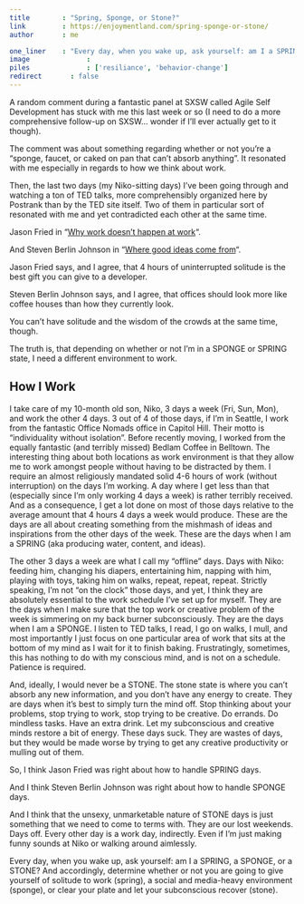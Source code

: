 ```yaml
---
title        : "Spring, Sponge, or Stone?"
link         : https://enjoymentland.com/spring-sponge-or-stone/
author       : me

one_liner    : "Every day, when you wake up, ask yourself: am I a SPRING, a SPONGE, or a STONE?"
image			   : 
piles			   : ['resiliance', 'behavior-change']
redirect 	   : false
---
```


A random comment during a fantastic panel at SXSW called Agile Self Development has stuck with me this last week or so (I need to do a more comprehensive follow-up on SXSW… wonder if I’ll ever actually get to it though).

The comment was about something regarding whether or not you’re a “sponge, faucet, or caked on pan that can’t absorb anything”.  It resonated with me especially in regards to how we think about work.

Then, the last two days (my Niko-sitting days) I’ve been going through and watching a ton of TED talks, more comprehensibly organized here by Postrank than by the TED site itself.  Two of them in particular sort of resonated with me and yet contradicted each other at the same time.

Jason Fried in “[Why work doesn’t happen at work](http://www.ted.com/talks/jason_fried_why_work_doesn_t_happen_at_work.html)“.

And Steven Berlin Johnson in “[Where good ideas come from](http://www.ted.com/talks/steven_johnson_where_good_ideas_come_from.html)“.

Jason Fried says, and I agree, that 4 hours of uninterrupted solitude is the best gift you can give to a developer.

Steven Berlin Johnson says, and I agree, that offices should look more like coffee houses than how they currently look.

You can’t have solitude and the wisdom of the crowds at the same time, though.

The truth is, that depending on whether or not I’m in a SPONGE or SPRING state, I need a different environment to work.

## How I Work

I take care of my 10-month old son, Niko, 3 days a week (Fri, Sun, Mon), and work the other 4 days. 3 out of 4 of those days, if I’m in Seattle, I work from the fantastic Office Nomads office in Capitol Hill. Their motto is “individuality without isolation”. Before recently moving, I worked from the equally fantastic (and terribly missed) Bedlam Coffee in Belltown. The interesting thing about both locations as work environment is that they allow me to work amongst people without having to be distracted by them. I require an almost religiously mandated solid 4-6 hours of work (without interruption) on the days I’m working. A day where I get less than that (especially since I’m only working 4 days a week) is rather terribly received.  And as a consequence, I get a lot done on most of those days relative to the average amount that 4 hours 4 days a week would produce.  These are the days are all about creating something from the mishmash of ideas and inspirations from the other days of the week. These are the days when I am a SPRING (aka producing water, content, and ideas).

The other 3 days a week are what I call my “offline” days. Days with Niko: feeding him, changing his diapers, entertaining him, napping with him, playing with toys, taking him on walks, repeat, repeat, repeat.  Strictly speaking, I’m not “on the clock” those days, and yet, I think they are absolutely essential to the work schedule I’ve set up for myself.  They are the days when I make sure that the top work or creative problem of the week is simmering on my back burner subconsciously.  They are the days when I am a SPONGE.  I listen to TED talks, I read, I go on walks, I mull, and most importantly I just focus on one particular area of work that sits at the bottom of my mind as I wait for it to finish baking.  Frustratingly, sometimes, this has nothing to do with my conscious mind, and is not on a schedule.  Patience is required.

And, ideally, I would never be a STONE. The stone state is where you can’t absorb any new information, and you don’t have any energy to create.  They are days when it’s best to simply turn the mind off.  Stop thinking about your problems, stop trying to work, stop trying to be creative.  Do errands. Do mindless tasks. Have an extra drink. Let my subconscious and creative minds restore a bit of energy.  These days suck.  They are wastes of days, but they would be made worse by trying to get any creative productivity or mulling out of them.

So, I think Jason Fried was right about how to handle SPRING days.

And I think Steven Berlin Johnson was right about how to handle SPONGE days.

And I think that the unsexy, unmarketable nature of STONE days is just something that we need to come to terms with.  They are our lost weekends.  Days off.  Every other day is a work day, indirectly. Even if I’m just making funny sounds at Niko or walking around aimlessly.

Every day, when you wake up, ask yourself: am I a SPRING, a SPONGE, or a STONE? And accordingly, determine whether or not you are going to give yourself of solitude to work (spring), a social and media-heavy environment (sponge), or clear your plate and let your subconscious recover (stone).
